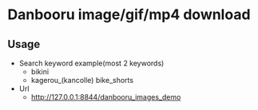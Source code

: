 # Danbooru image/gif/mp4 download
## Usage
* Search keyword example(most 2 keywords)
    * bikini
    * kagerou_(kancolle) bike_shorts
* Url
    * http://127.0.0.1:8844/danbooru_images_demo
